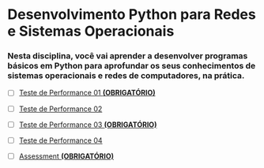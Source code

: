 # Desenvolvimento Python para Redes e Sistemas Operacionais

### Nesta disciplina, você vai aprender a desenvolver programas básicos em Python para aprofundar os seus conhecimentos de sistemas operacionais e redes de computadores, na prática.


- [ ] [Teste de Performance 01 **(OBRIGATÓRIO)**](https://github.com/franciscocamellon/Desenvolvimento_Python_para_Redes_e_Sistemas_Operacionais/TP01/)
- [ ] [Teste de Performance 02](https://github.com/franciscocamellon/Desenvolvimento_Python_para_Redes_e_Sistemas_Operacionais/TP02/)
- [ ] [Teste de Performance 03 **(OBRIGATÓRIO)**](https://github.com/franciscocamellon/Desenvolvimento_Python_para_Redes_e_Sistemas_Operacionais/TP03/)
- [ ] [Teste de Performance 04](https://github.com/franciscocamellon/Desenvolvimento_Python_para_Redes_e_Sistemas_Operacionais/TP04/)
- [ ] [Assessment **(OBRIGATÓRIO)**](https://github.com/franciscocamellon/Desenvolvimento_Python_para_Redes_e_Sistemas_Operacionais/AT/)

